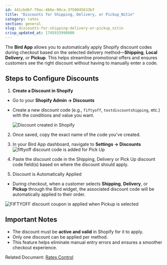 ```yaml
---
id: 441cbdbf-79ac-466e-90ca-3f50045633bf
title: "Discounts for Shipping, Delivery, or Pickup_Nitin"
category: rates
section: general
slug: discounts-for-shipping-delivery-or-pickup_nitin
crisp_updated_at: 1745933998000
---
```


The **Bird App** allows you to automatically apply Shopify discount codes during checkout based on the selected delivery method—**Shipping**, **Local Delivery**, or **Pickup**. This helps streamline promotional offers and ensures customers see the right discount without having to manually enter a code.

## Steps to Configure Discounts

1. **Create a Discount in Shopify**
    
* Go to your **Shopify Admin → Discounts**
* Create a new discount code (e.g., `fiftyoff`, `testdiscountshipping`, etc.) with the conditions and value you want.
    
    ![Discount created in Shopify](https://storage.crisp.chat/users/helpdesk/website/-/c/a/8/2/ca826b447482b000/image-21_kfnppl.png)
    
2. Once saved, copy the exact name of the code you've created.

3. In your Bird App dashboard, navigate to **Settings → Discounts**
        ![fiftyoff discount code is added for Pick Up](https://storage.crisp.chat/users/helpdesk/website/-/c/a/8/2/ca826b447482b000/image-22_159f9a8.png)
4. Paste the discount code in the Shipping, Delivery or Pick Up discount code field(s) based on where the discount should apply.

6. Discount is Automatically Applied
    
* During checkout, when a customer selects **Shipping**, **Delivery**, or **Pickup** through the Bird widget, the associated discount code will be automatically applied to their order.

![FIFTYOFF discount coupon is applied when Pickup is selected](https://storage.crisp.chat/users/helpdesk/website/-/c/a/8/2/ca826b447482b000/image-23_1xle3ix.png)

## Important Notes

* The discount must be **active and valid** in Shopify for it to apply.
* Only one discount can be applied per method.
* This feature helps eliminate manual entry errors and ensures a smoother checkout experience.

Related Document: [Rates Control](https://help.birdchime.com/en-us/article/rates-control-jjcrrp/)
